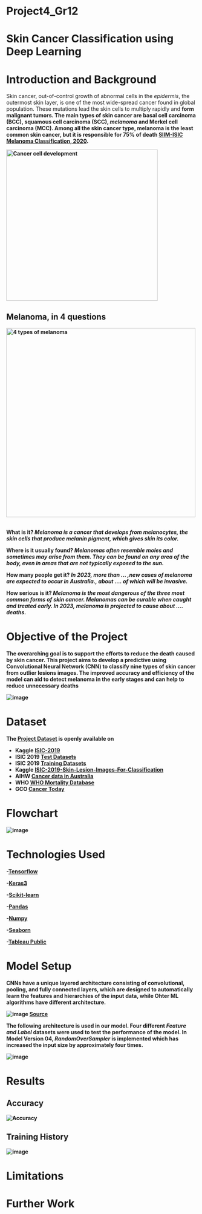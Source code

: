 # Project4_Gr12
# Skin Cancer Classification using Deep Learning

# Introduction and Background
Skin cancer, out-of-control growth of abnormal cells in the *epidermis*, the outermost skin layer, is one of the most wide-spread cancer found in global population. These mutations lead the skin cells to multiply rapidly and <b>form malignant tumors. The main types of skin cancer are basal cell carcinoma (BCC), squamous cell carcinoma (SCC), *melanoma* and Merkel cell carcinoma (MCC). Among all the skin cancer type, melanoma is the least common skin cancer, but it is responsible for **75%** of death [SIIM-ISIC Melanoma Classification, 2020](https://www.kaggle.com/c/siim-isic-melanoma-classification).
 
<img src="https://www.cancer.gov/sites/g/files/xnrzdm211/files/styles/cgov_article/public/cgov_contextual_image/2019-06/1-how-does-cancer-form.jpg?h=b48714fe&itok=fc2eMUvr" alt="Cancer cell development" width=400/>
    
## Melanoma, in 4 questions ##

<img src="https://www.verywellhealth.com/thmb/GmfzGuCPokTF14Dk06EaWvvROzo=/3125x2084/filters:no_upscale():max_bytes(150000):strip_icc()/what-is-melanoma-514215_final-01-3b091d9a68074ba7b5a1cb6d8287cf92.png" width=500 alt="4 types of melanoma"/><br><br>
    
What is it? *Melanoma is a cancer that develops from melanocytes, the skin cells that produce melanin pigment, which gives skin its color.*

Where is it usually found? *Melanomas often resemble moles and sometimes may arise from them. They can be found on any area of the body, even in areas that are not typically exposed to the sun.*

How many people get it? *In 2023, more than ... ,new cases of melanoma are expected to occur in Australia., about .... of which will be invasive.*

How serious is it? *Melanoma is the most dangerous of the three most common forms of skin cancer. Melanomas can be curable when caught and treated early. In 2023, melanoma is projected to cause about .... deaths.*
    
# Objective of the Project
The overarching goal is to support the efforts to reduce the death caused by skin cancer. This project aims to develop a predictive using **Convolutional Neural Network (CNN)** to classify nine types of skin cancer from outlier lesions images. The improved accuracy and efficiency of the model can aid to detect melanoma in the early stages and can help to reduce unnecessary deaths

![image](https://github.com/pkrachakonda/Project4_Gr12/assets/20739237/37cac8f8-6be6-448e-b8fe-8e00b9f6f0a7)

# Dataset
The [Project Dataset](https://github.com/pkrachakonda/Project4_Gr12/tree/main/Project_Datasets) is openly available on
- Kaggle [ISIC-2019](https://www.kaggle.com/code/bhanuprasanna/skin-cancer-detection-isic-2019/input)
- ISIC 2019 [Test Datasets](https://isic-challenge-data.s3.amazonaws.com/2019/ISIC_2019_Test_Input.zip)
- ISIC 2019 [Training Datasets](https://isic-challenge-data.s3.amazonaws.com/2019/ISIC_2019_Training_Input.zip)
- Kaggle [ISIC-2019-Skin-Lesion-Images-For-Classification](https://www.kaggle.com/datasets/salviohexia/isic-2019-skin-lesion-images-for-classification/data)
- AIHW [Cancer data in Australia](https://www.aihw.gov.au/reports/cancer/cancer-data-in-australia/data)
- WHO [WHO Mortality Database](https://platform.who.int/mortality/themes/theme-details/topics/indicator-groups/indicator-group-details/MDB/melanoma-and-other-skin-cancers)
- GCO [Cancer Today](https://gco.iarc.fr/today/online-analysis-map?v=2020&mode=population&mode_population=continents&population=900&populations=900&key=asr&sex=0&cancer=39&type=0&statistic=5&prevalence=0&population_group=0&ages_group%5B%5D=0&ages_group%5B%5D=17&nb_items=10&group_cancer=1&include_nmsc=0&include_nmsc_other=0&projection=natural-earth&color_palette=default&map_scale=quantile&map_nb_colors=5&continent=0&show_ranking=0&rotate=%255B10%252C0%255D)

# Flowchart

![image](https://github.com/pkrachakonda/Project4_Gr12/assets/20739237/e7187979-e98b-4218-941f-ff810253d311)

# Technologies Used

 -[Tensorflow](https://www.tensorflow.org/)

 -[Keras3](https://keras.io/keras_3/)

 -[Scikit-learn](https://scikit-learn.org/stable/)

 -[Pandas](https://pandas.pydata.org/)

 -[Numpy](https://numpy.org/)

 -[Seaborn](https://seaborn.pydata.org/)

 -[Tableau Public](https://www.tableau.com/products/public)


# Model Setup
CNNs have a unique layered architecture consisting of convolutional, pooling, and fully connected layers, which are designed to automatically learn the features and hierarchies of the input data, while Ohter ML algorithms have different architecture.

![image](https://github.com/pkrachakonda/Project4_Gr12/assets/20739237/f76ae654-a550-4d0d-b770-50d78d3742e3)
[Source](https://miro.medium.com/v2/resize:fit:4800/format:webp/0*LeK_gmCf3DfO3gj_.jpeg)

The following architecture is used in our model. Four different *Feature and Label* datasets were used to test the performance of the model. In Model Version 04, *RandomOverSampler* is implemented which has increased the input size by approximately four times.

![image](https://github.com/pkrachakonda/Project4_Gr12/assets/20739237/a70fa8a8-8e52-4013-be39-679e19ef1843)

# Results

## Accuracy

![Accuracy](https://github.com/pkrachakonda/Project4_Gr12/assets/20739237/c2a73ed4-6007-4885-ba7e-739d7727435e)

## Training History

![image](https://github.com/pkrachakonda/Project4_Gr12/assets/20739237/90d2de4e-1476-4f3c-9285-dfc443cb44a8)


# Limitations

# Further Work
